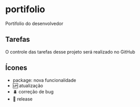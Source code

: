 # portifolio

Portifolio do desenvolvedor


## Tarefas

O controle das tarefas desse projeto será realizado no GitHub

## Ícones

- package: nova funcionalidade
- :up: atualização
- :beetle: correção de bug
- :checkered_flag: release